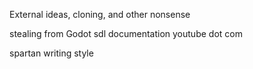 External ideas, cloning, and other nonsense

stealing from Godot
sdl documentation
youtube dot com

spartan writing style